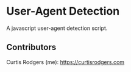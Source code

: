 # User-Agent Detection
A javascript user-agent detection script.

## Contributors

Curtis Rodgers (me): https://curtisrodgers.com

